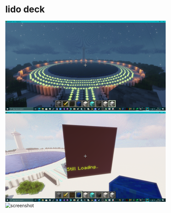 # lido deck

![screenshot](https://github.com/TheMindVirus/pyro/blob/lido/screenshot1.png)
![screenshot](https://github.com/TheMindVirus/pyro/blob/lido/screenshot2.png)
![screenshot](https://github.com/TheMindVirus/pyro/blob/lido/screenshot3.png)